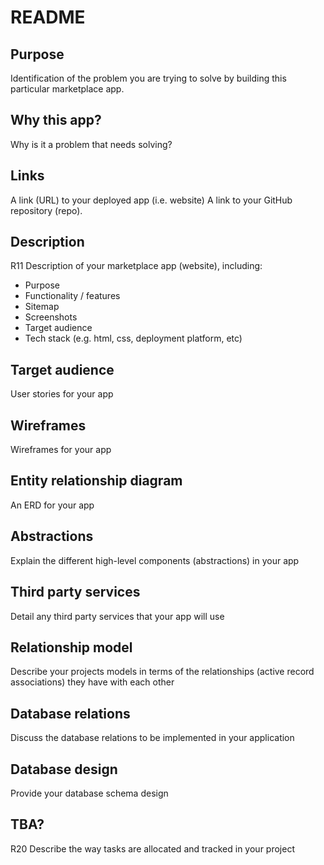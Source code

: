 # README

## Purpose 
Identification of the problem you are trying to solve by building this particular marketplace app.


## Why this app?
Why is it a problem that needs solving?

## Links
A link (URL) to your deployed app (i.e. website)
A link to your GitHub repository (repo).

## Description
R11	Description of your marketplace app (website), including:
- Purpose
- Functionality / features
- Sitemap
- Screenshots
- Target audience
- Tech stack (e.g. html, css, deployment platform, etc)

## Target audience 
User stories for your app

## Wireframes
Wireframes for your app

## Entity relationship diagram
An ERD for your app

## Abstractions
Explain the different high-level components (abstractions) in your app

## Third party services
Detail any third party services that your app will use

## Relationship model
Describe your projects models in terms of the relationships (active record associations) they have with each other

## Database relations
Discuss the database relations to be implemented in your application

## Database design
Provide your database schema design

## TBA?
R20	Describe the way tasks are allocated and tracked in your project